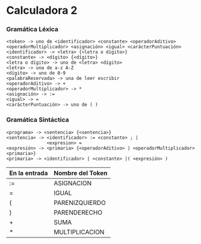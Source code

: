 # Calculadora 2


### Gramática Léxica

~~~
<token> -> uno de <identificador> <constante> <operadorAditivo> <operadorMultiplicador> <asignación> <igual> <carácterPuntuación>
<identificador> -> <letra> {<letra o dígito>}
<constante> -> <dígito> {<dígito>}
<letra o dígito> -> uno de <letra> <dígito>
<letra> -> una de a-z A-Z
<dígito> -> uno de 0-9
<palabraReservada> -> una de leer escribir
<operadorAditivo> -> + 
<operadorMultiplicador> -> *
<asignación> -> :=
<igual> -> =
<carácterPuntuación> -> uno de ( ) 
~~~

### Gramática Sintáctica

~~~
<programa> -> <sentencia> {<sentencia>}
<sentencia> -> <identificador> := <constante> ; |
               <expresion> =
<expresión> -> <primaria> {<operadorAditivo> | <operadorMultiplicador> <primaria>}
<primaria> -> <identificador> | <constante> |( <expresión> )
~~~

| En la entrada | Nombre del Token |
|---------------|------------------|
| := | ASIGNACION |
| = | IGUAL |
| ( | PARENIZQUIERDO |
| ) | PARENDERECHO |
| + | SUMA |
| * | MULTIPLICACION |
